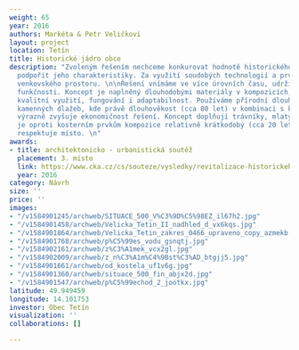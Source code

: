 ```yaml
---
weight: 65
year: 2016
authors: Markéta & Petr Veličkovi
layout: project
location: Tetín
title: Historické jádro obce
description: "Zvoleným řešením nechceme konkurovat hodnotě historického odkazu, spíše
  podpořit jeho charakteristiky. Za využití soudobých technologií a prvků udržet identitu
  venkovského prostoru. \n\nŘešení vnímáme ve více úrovních času, udržitelnosti a
  funkčnosti. Koncept je naplněný dlouhodobými materiály v kompozicích, které umožní
  kvalitní využití, fungování i adaptabilnost. Používáme přírodní dlouhověké materiály
  kamenných dlažeb, kde právě dlouhověkost (cca 80 let) v kombinaci s kosterní vegetací
  výrazně zvyšuje ekonomičnost řešení. Koncept doplňují trávníky, mlaty, štěrky. Mobiliář
  je oproti kosterním prvkům kompozice relativně krátkodobý (cca 20 let), též však
  respektuje místo. \n"
awards:
- title: architektonicko - urbanistická soutěž
  placement: 3. místo
  link: https://www.cka.cz/cs/souteze/vysledky/revitalizace-historickeho-jadra-obce-tetin
  year: 2016
category: Návrh
size: ''
price: ''
images:
- "/v1584901245/archweb/SITUACE_500_V%C3%9D%C5%98EZ_il67h2.jpg"
- "/v1584901458/archweb/Velicka_Tetin_II_nadhled_d_vx6kqs.jpg"
- "/v1584901864/archweb/Velicka_Tetin_zakres_0466_upraveno_copy_azmekb.jpg"
- "/v1584901768/archweb/p%C5%99es_vodu_gsnqtj.jpg"
- "/v1584902161/archweb/z%C3%A1mek_vcx2gl.jpg"
- "/v1584902009/archweb/z_n%C3%A1m%C4%9Bst%C3%AD_btgjj5.jpg"
- "/v1584901661/archweb/od_kostela_uf1v6g.jpg"
- "/v1584901360/archweb/situace_500_fin_abjx2d.jpg"
- "/v1584901547/archweb/p%C5%99echod_2_jootkx.jpg"
latitude: 49.949459
longitude: 14.101753
investor: Obec Tetín
visualization: ''
collaborations: []

---
```

